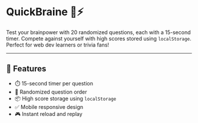 # QuickBraine 🧠⚡


Test your brainpower with 20 randomized questions, each with a 15-second timer. Compete against yourself with high scores stored using `localStorage`. Perfect for web dev learners or trivia fans!

---

## 🚀 Features

- ⏱️ 15-second timer per question
- 🔀 Randomized question order
- 📦 High score storage using `localStorage`
- ✅ Mobile responsive design
- 🎮 Instant reload and replay



